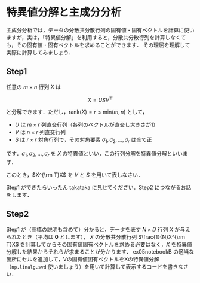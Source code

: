 # 特異値分解と主成分分析

主成分分析では，データの分散共分散行列の固有値・固有ベクトルを計算に使いますが，実は，「特異値分解」を利用すると，分散共分散行列を計算しなくても，その固有値・固有ベクトルを求めることができます．
その理屈を理解して実際に計算してみましょう．

## Step1

任意の $m \times n$ 行列 $X$ は

$$
X = USV^{\top}
$$

と分解できます．ただし，$\textrm{rank}(X) = r \leq \textrm{min}(m, n)$ として，

- $U$ は $m\times r$ 列直交行列（各列のベクトルが直交し大きさが1）
- $V$ は $n\times r$ 列直交行列
- $S$ は $r\times r$ 対角行列で，その対角要素 $\sigma_1, \sigma_2, \ldots, \sigma_r$ は全て正

です．$\sigma_1, \sigma_2, \ldots, \sigma_r$ を $X$ の特異値といい，この行列分解を特異値分解といいます．

このとき，$X^{\rm T}X$ を $V$ と $S$ を用いて表しなさい．

Step1 ができたらいったん takataka に見せてください．Step2 につながるお話をします．

## Step2

Step1 が（高橋の説明も含めて）分かると，データを表す $N\times D$ 行列 $X$ が与えられたとき（平均は $\mathbf{0}$ とします），
$X$ の分散共分散行列 $\frac{1}{N}X^{\rm T}X$ を計算してからその固有値固有ベクトルを求める必要はなく，$X$ を特異値分解した結果からそれらが求まることが分かります．
ex05notebookB の適当な箇所にセルを追加して，Vの固有値固有ベクトルをXの特異値分解（`np.linalg.svd` 使いましょう）を用いて計算して表示するコードを書きなさい．

